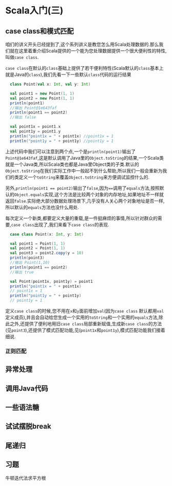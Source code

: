 # Scala入门(三)

## case class和模式匹配

咱们的讲义开头已经提到了,这个系列讲义是教您怎么用Scala处理数据的.那么我们就在这里着重介绍Scala提供的一个能为您处理数据提供一个很大便利性的特性,叫做`case class`.

`case class`在默认的`class`基础上提供了若干便利特性(Scala默认的`class`基本上就是Java的`class`),我们先看一下一些默认`class`代码的运行结果

```scala
  class Point(val x: Int, val y: Int)

  val point1 = new Point(1, 1)
  val point2 = new Point(1, 1)
  println(point1)
  //输出 Point@1e643faf
  println(point1 == point2)
  //输出 false

  val point1x = point1.x
  val point1y = point1.y
  println("point1x = " + point1x) //point1x = 1
  println("point1y = " + point1y) //point1y = 1
```

上述代码中我们可以注意到两个点,一个是`println(point1)`输出了`Point@1e643faf`,这是默认调用了Java里的`Object.toString`的结果,一个Scala类就是一个Java类,所以Scala类也都是Java里Object类的子类.默认的`Object.toString`在我们实际工作中一般起不到什么帮助,所以我们一般会重新为我们的类定义一个`toString`来覆盖`Object.toString`来方便调试监控什么的.

另外,`println(point1 == point2)`输出了`false`,因为`==`调用了`equals`方法,按照默认的`Object.equals`实现,这个方法是比较两个对象的内存地址,如果地址不一样就返回`false`.实际绝大部分数据处理场景下,几乎没有人关心两个对象地址是否一样,所以默认的`equals`方法也没什么用处.

每次定义一个新类,都要定义大量的重载,是一件挺麻烦的事情,所以针对群众的需要,`case class`出现了,我们来看下`case class`的表现.

```scala
  case class Point(x: Int, y: Int)

  val point1 = Point(1, 1)
  val point2 = Point(1, 1)
  val point3 = point2.copy(y = 10)
  println(point3)
  //输出 Point(1,10)
  println(point1 == point2)
  //输出 true

  val Point(point1x, point1y) = point1
  println("point1x = " + point1x)
  // point1x = 1
  println("point1y = " + point1y)
  // point1y = 1
```

定义`case class`的时候,您不用在`x`和`y`面前增加`val`(因为`case class` 默认都用`val`定义成员),并且会自动给您生成一个实用的`toString`和一个实用的`equals`方法,除此之外,还提供了便利地用旧`case class`局部重新赋值,生成新`case class`的方法(见`point3`),还提供了模式匹配功能,见(`point1x`和`point1y`),模式匹配功能我们接着细说.



### 正则匹配

## 异常处理

## 调用Java代码

## 一些语法糖

## 试试摆脱break

## 尾递归

## 习题

牛顿迭代法求平方根

